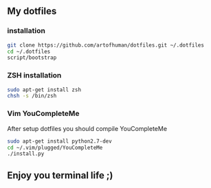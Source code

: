 ## My dotfiles

### installation

```sh
git clone https://github.com/artofhuman/dotfiles.git ~/.dotfiles
cd ~/.dotfiles
script/bootstrap
```

### ZSH installation

``` sh
sudo apt-get install zsh
chsh -s /bin/zsh
```

### Vim YouCompleteMe

After setup dotfiles you should compile YouCompleteMe

``` sh
sudo apt-get install python2.7-dev
cd ~/.vim/plugged/YouCompleteMe
./install.py
```

## Enjoy you terminal life ;)

